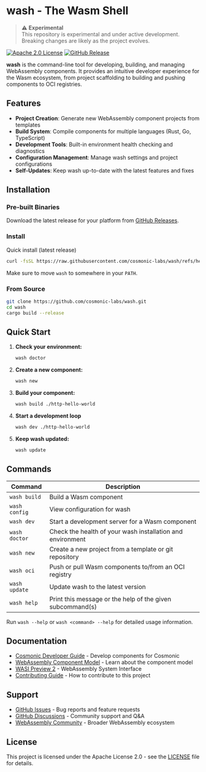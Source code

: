 # wash - The Wasm Shell

> ⚠️ **Experimental**  
> This repository is experimental and under active development. Breaking changes are likely as the project evolves.

[![Apache 2.0 License](https://img.shields.io/badge/license-Apache%202.0-blue.svg)](LICENSE)
[![GitHub Release](https://img.shields.io/github/v/release/cosmonic-labs/wash)](https://github.com/cosmonic-labs/wash/releases)

**wash** is the command-line tool for developing, building, and managing WebAssembly components. It provides an intuitive developer experience for the Wasm ecosystem, from project scaffolding to building and pushing components to OCI registries.

## Features

- **Project Creation**: Generate new WebAssembly component projects from templates
- **Build System**: Compile components for multiple languages (Rust, Go, TypeScript)
- **Development Tools**: Built-in environment health checking and diagnostics
- **Configuration Management**: Manage wash settings and project configurations
- **Self-Updates**: Keep wash up-to-date with the latest features and fixes

## Installation

### Pre-built Binaries

Download the latest release for your platform from [GitHub Releases](https://github.com/cosmonic-labs/wash/releases).

### Install

Quick install (latest release)

```bash
curl -fsSL https://raw.githubusercontent.com/cosmonic-labs/wash/refs/heads/main/install.sh | bash
```

Make sure to move `wash` to somewhere in your `PATH`.

### From Source

```bash
git clone https://github.com/cosmonic-labs/wash.git
cd wash
cargo build --release
```

## Quick Start

1. **Check your environment:**

   ```bash
   wash doctor
   ```

2. **Create a new component:**

   ```bash
   wash new
   ```

3. **Build your component:**

   ```bash
   wash build ./http-hello-world
   ```

4. **Start a development loop**

   ```bash
   wash dev ./http-hello-world
   ```

5. **Keep wash updated:**

   ```bash
   wash update
   ```

## Commands

| Command       | Description                                                |
| ------------- | ---------------------------------------------------------- |
| `wash build`  | Build a Wasm component                                     |
| `wash config` | View configuration for wash                                |
| `wash dev`    | Start a development server for a Wasm component            |
| `wash doctor` | Check the health of your wash installation and environment |
| `wash new`    | Create a new project from a template or git repository     |
| `wash oci`    | Push or pull Wasm components to/from an OCI registry       |
| `wash update` | Update wash to the latest version                          |
| `wash help`   | Print this message or the help of the given subcommand(s)  |

Run `wash --help` or `wash <command> --help` for detailed usage information.

## Documentation

- [Cosmonic Developer Guide](https://cosmonic.com/docs/developer-guide/developing-webassembly-components) - Develop components for Cosmonic
- [WebAssembly Component Model](https://component-model.bytecodealliance.org/) - Learn about the component model
- [WASI Preview 2](https://github.com/WebAssembly/WASI/tree/main/preview2) - WebAssembly System Interface
- [Contributing Guide](CONTRIBUTING.md) - How to contribute to this project

## Support

- [GitHub Issues](https://github.com/cosmonic-labs/wash/issues) - Bug reports and feature requests
- [GitHub Discussions](https://github.com/cosmonic-labs/wash/discussions) - Community support and Q&A
- [WebAssembly Community](https://webassembly.org/community/) - Broader WebAssembly ecosystem

## License

This project is licensed under the Apache License 2.0 - see the [LICENSE](LICENSE) file for details.
